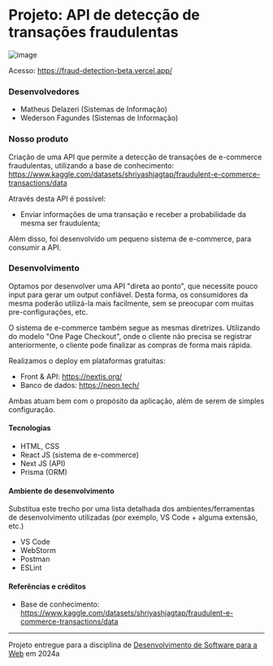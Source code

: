 # Projeto: API de detecção de transações fraudulentas

![image](https://github.com/matheus-delazeri/fraud-detection/assets/55641441/cb46effc-7a01-4e3f-8bf3-8c65df3e8b2b)


Acesso: https://fraud-detection-beta.vercel.app/


### Desenvolvedores
- Matheus Delazeri (Sistemas de Informação)
- Wederson Fagundes (Sistemas de Informação)

### Nosso produto

Criação de uma API que permite a detecção de transações de e-commerce fraudulentas, utilizando a base de conhecimento: https://www.kaggle.com/datasets/shriyashjagtap/fraudulent-e-commerce-transactions/data

Através desta API é possível:
- Enviar informações de uma transação e receber a probabilidade da mesma ser fraudulenta;

Além disso, foi desenvolvido um pequeno sistema de e-commerce, para consumir a API.

### Desenvolvimento

Optamos por desenvolver uma API "direta ao ponto", que necessite pouco input para gerar um output confiável. Desta forma, os consumidores da mesma poderão utilizá-la mais facilmente, sem se preocupar com muitas pre-configurações, etc.

O sistema de e-commerce também segue as mesmas diretrizes. Utilizando do modelo "One Page Checkout", onde o cliente não precisa se registrar anteriormente, o cliente pode finalizar as compras de forma mais rápida.

Realizamos o deploy em plataformas gratuitas:
- Front & API: https://nextjs.org/
- Banco de dados: https://neon.tech/

Ambas atuam bem com o propósito da aplicação, além de serem de simples configuração.

#### Tecnologias

- HTML, CSS
- React JS (sistema de e-commerce)
- Next JS (API)
- Prisma (ORM)

#### Ambiente de desenvolvimento

Substitua este trecho por uma lista detalhada dos ambientes/ferramentas de desenvolvimento utilizadas (por exemplo, VS Code + alguma extensão, etc.)
- VS Code
- WebStorm
- Postman
- ESLint

#### Referências e créditos

- Base de conhecimento: https://www.kaggle.com/datasets/shriyashjagtap/fraudulent-e-commerce-transactions/data


---
Projeto entregue para a disciplina de [Desenvolvimento de Software para a Web](http://github.com/andreainfufsm/elc1090-2024a) em 2024a
